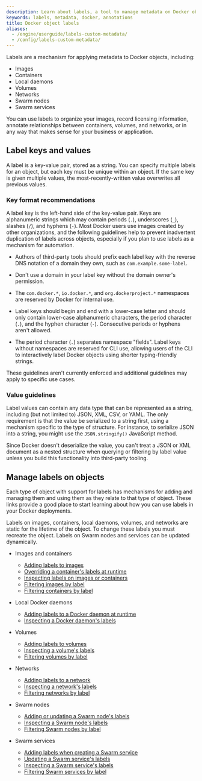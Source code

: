 ```yaml
---
description: Learn about labels, a tool to manage metadata on Docker objects.
keywords: labels, metadata, docker, annotations
title: Docker object labels
aliases:
  - /engine/userguide/labels-custom-metadata/
  - /config/labels-custom-metadata/
---
```


Labels are a mechanism for applying metadata to Docker objects, including:

- Images
- Containers
- Local daemons
- Volumes
- Networks
- Swarm nodes
- Swarm services

You can use labels to organize your images, record licensing information, annotate
relationships between containers, volumes, and networks, or in any way that makes
sense for your business or application.

## Label keys and values

A label is a key-value pair, stored as a string. You can specify multiple labels
for an object, but each key must be unique within an object. If the
same key is given multiple values, the most-recently-written value overwrites
all previous values.

### Key format recommendations

A label key is the left-hand side of the key-value pair. Keys are alphanumeric
strings which may contain periods (`.`), underscores (`_`), slashes (`/`), and hyphens (`-`). Most Docker users use
images created by other organizations, and the following guidelines help to
prevent inadvertent duplication of labels across objects, especially if you plan
to use labels as a mechanism for automation.

- Authors of third-party tools should prefix each label key with the
  reverse DNS notation of a domain they own, such as `com.example.some-label`.

- Don't use a domain in your label key without the domain owner's permission.

- The `com.docker.*`, `io.docker.*`, and `org.dockerproject.*` namespaces are
  reserved by Docker for internal use.

- Label keys should begin and end with a lower-case letter and should only
  contain lower-case alphanumeric characters, the period character (`.`), and
  the hyphen character (`-`). Consecutive periods or hyphens aren't allowed.

- The period character (`.`) separates namespace "fields". Label keys without
  namespaces are reserved for CLI use, allowing users of the CLI to interactively
  label Docker objects using shorter typing-friendly strings.

These guidelines aren't currently enforced and additional guidelines may apply
to specific use cases.

### Value guidelines

Label values can contain any data type that can be represented as a string,
including (but not limited to) JSON, XML, CSV, or YAML. The only requirement is
that the value be serialized to a string first, using a mechanism specific to
the type of structure. For instance, to serialize JSON into a string, you might
use the `JSON.stringify()` JavaScript method.

Since Docker doesn't deserialize the value, you can't treat a JSON or XML
document as a nested structure when querying or filtering by label value unless
you build this functionality into third-party tooling.

## Manage labels on objects

Each type of object with support for labels has mechanisms for adding and
managing them and using them as they relate to that type of object. These links
provide a good place to start learning about how you can use labels in your
Docker deployments.

Labels on images, containers, local daemons, volumes, and networks are static for
the lifetime of the object. To change these labels you must recreate the object.
Labels on Swarm nodes and services can be updated dynamically.

- Images and containers

  - [Adding labels to images](../../../reference/dockerfile.md#label)
  - [Overriding a container's labels at runtime](../../../reference/cli/docker/container/run.md#label)
  - [Inspecting labels on images or containers](../../../reference/cli/docker/inspect.md)
  - [Filtering images by label](../../../reference/cli/docker/image/ls.md#filter)
  - [Filtering containers by label](../../../reference/cli/docker/container/ls.md#filter)

- Local Docker daemons

  - [Adding labels to a Docker daemon at runtime](../../../reference/cli/dockerd.md)
  - [Inspecting a Docker daemon's labels](../../../reference/cli/docker/system/info.md)

- Volumes

  - [Adding labels to volumes](../../../reference/cli/docker/volume/create.md)
  - [Inspecting a volume's labels](../../../reference/cli/docker/volume/inspect.md)
  - [Filtering volumes by label](../../../reference/cli/docker/volume/ls.md#filter)

- Networks

  - [Adding labels to a network](../../../reference/cli/docker/network/create.md)
  - [Inspecting a network's labels](../../../reference/cli/docker/network/inspect.md)
  - [Filtering networks by label](../../../reference/cli/docker/network/ls.md#filter)

- Swarm nodes

  - [Adding or updating a Swarm node's labels](../../../reference/cli/docker/node/update.md#label-add)
  - [Inspecting a Swarm node's labels](../../../reference/cli/docker/node/inspect.md)
  - [Filtering Swarm nodes by label](../../../reference/cli/docker/node/ls.md#filter)

- Swarm services
  - [Adding labels when creating a Swarm service](../../../reference/cli/docker/service/create.md#label)
  - [Updating a Swarm service's labels](../../../reference/cli/docker/service/update.md)
  - [Inspecting a Swarm service's labels](../../../reference/cli/docker/service/inspect.md)
  - [Filtering Swarm services by label](../../../reference/cli/docker/service/ls.md#filter)
